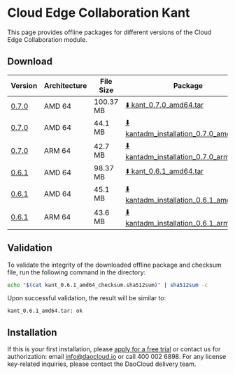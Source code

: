 # Cloud Edge Collaboration Kant

This page provides offline packages for different versions of the Cloud Edge Collaboration module.

## Download

| Version     | Architecture | File Size | Package      | Checksum File | Update Date |
|-------------| ----- |-----------|---------------| ---------- |-----------|
| [0.7.0](../../kant/intro/release-notes.md) | AMD 64 | 100.37 MB | [:arrow_down: kant_0.7.0_amd64.tar](https://qiniu-download-public.daocloud.io/DaoCloud_Enterprise/kant_0.7.0_amd64.tar)                                 | [:arrow_down: kant_0.7.0_amd64_checksum.sha512sum](https://qiniu-download-public.daocloud.io/DaoCloud_Enterprise/kant_0.7.0_amd64_checksum.sha512sum)                                 | 2023-12-22 |
| [0.7.0](../../kant/intro/release-notes.md) | AMD 64 | 44.1 MB  | [:arrow_down: kantadm_installation_0.7.0_amd64.tar](https://qiniu-download-public.daocloud.io/DaoCloud_Enterprise/kantadm_installation_0.7.0_amd64.tar) | [:arrow_down: kantadm_installation_0.7.0_amd64_checksum.sha512sum](https://qiniu-download-public.daocloud.io/DaoCloud_Enterprise/kantadm_installation_0.7.0_amd64_checksum.sha512sum) | 2023-12-22 |
| [0.7.0](../../kant/intro/release-notes.md) | ARM 64 | 42.7 MB  | [:arrow_down: kantadm_installation_0.7.0_arm64.tar](https://qiniu-download-public.daocloud.io/DaoCloud_Enterprise/kantadm_installation_0.7.0_arm64.tar) | [:arrow_down: kantadm_installation_0.7.0_arm64_checksum.sha512sum](https://qiniu-download-public.daocloud.io/DaoCloud_Enterprise/kantadm_installation_0.7.0_arm64_checksum.sha512sum) | 2023-12-22 |
| [0.6.1](../../kant/intro/release-notes.md) | AMD 64 | 98.37 MB | [:arrow_down: kant_0.6.1_amd64.tar](https://qiniu-download-public.daocloud.io/DaoCloud_Enterprise/kant_0.6.1_amd64.tar) | [:arrow_down: kant_0.6.1_amd64_checksum.sha512sum](https://qiniu-download-public.daocloud.io/DaoCloud_Enterprise/kant_0.6.1_amd64_checksum.sha512sum) | 2023-12-01 |
| [0.6.1](../../kant/intro/release-notes.md) | AMD 64 | 45.1 MB | [:arrow_down: kantadm_installation_0.6.1_amd64.tar](https://qiniu-download-public.daocloud.io/DaoCloud_Enterprise/kantadm_installation_0.6.1_amd64.tar) | [:arrow_down: kantadm_installation_0.6.1_amd64_checksum.sha512sum](https://qiniu-download-public.daocloud.io/DaoCloud_Enterprise/kantadm_installation_0.6.1_amd64_checksum.sha512sum) | 2023-12-01 |
| [0.6.1](../../kant/intro/release-notes.md) | ARM 64 | 43.6 MB | [:arrow_down: kantadm_installation_0.6.1_arm64.tar](https://qiniu-download-public.daocloud.io/DaoCloud_Enterprise/kantadm_installation_0.6.1_arm64.tar) | [:arrow_down: kantadm_installation_0.6.1_arm64_checksum.sha512sum](https://qiniu-download-public.daocloud.io/DaoCloud_Enterprise/kantadm_installation_0.6.1_arm64_checksum.sha512sum) | 2023-12-01 |

## Validation

To validate the integrity of the downloaded offline package and checksum file,
 run the following command in the directory:

```sh
echo "$(cat kant_0.6.1_amd64_checksum.sha512sum)" | sha512sum -c
```

Upon successful validation, the result will be similar to:

```none
kant_0.6.1_amd64.tar: ok
```

## Installation

If this is your first installation, please [apply for a free trial](../../dce/license0.md) or contact us for authorization: email info@daocloud.io or call 400 002 6898.
For any license key-related inquiries, please contact the DaoCloud delivery team.
